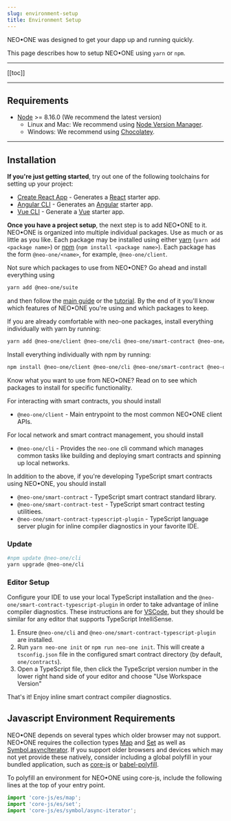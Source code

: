 ```yaml
---
slug: environment-setup
title: Environment Setup
---
```

NEO•ONE was designed to get your dapp up and running quickly.

This page describes how to setup NEO•ONE using `yarn` or `npm`.

---

[[toc]]

---

## Requirements

- [Node](https://nodejs.org) >= 8.16.0 (We recommend the latest version)
  - Linux and Mac: We recommend using [Node Version Manager](https://github.com/creationix/nvm).
  - Windows: We recommend using [Chocolatey](https://chocolatey.org/).

---

## Installation

**If you're just getting started**, try out one of the following toolchains for setting up your project:

  - [Create React App](https://github.com/facebook/create-react-app) - Generates a [React](https://reactjs.org/) starter app.
  - [Angular CLI](https://cli.angular.io/) - Generates an [Angular](https://angular.io/) starter app.
  - [Vue CLI](https://cli.vuejs.org/) - Generate a [Vue](https://vuejs.org/) starter app.

**Once you have a project setup**, the next step is to add NEO•ONE to it. NEO•ONE is organized into multiple individual packages. Use as much or as little as you like. Each package may be installed using either [yarn](https://yarnpkg.com/) (`yarn add <package name>`) or [npm](https://www.npmjs.com/) (`npm install <package name>`). Each package has the form `@neo-one/<name>`, for example, `@neo-one/client`.

Not sure which packages to use from NEO•ONE? Go ahead and install everything using

```bash
yarn add @neo-one/suite
```

 and then follow the [main guide](/docs/hello-world) or the [tutorial](/tutorial). By the end of it you'll know which features of NEO•ONE you're using and which packages to keep.

 If you are already comfortable with neo-one packages, install everything individually with yarn by running:

```bash
yarn add @neo-one/client @neo-one/cli @neo-one/smart-contract @neo-one/smart-contract-test @neo-one/smart-contract-typescript-plugin
```

Install everything individually with npm by running:

```bash
npm install @neo-one/client @neo-one/cli @neo-one/smart-contract @neo-one/smart-contract-test @neo-one/smart-contract-typescript-plugin
```

Know what you want to use from NEO•ONE? Read on to see which packages to install for specific functionality.

For interacting with smart contracts, you should install

 - `@neo-one/client` - Main entrypoint to the most common NEO•ONE client APIs.

For local network and smart contract management, you should install

 - `@neo-one/cli` - Provides the `neo-one` cli command which manages common tasks like building and deploying smart contracts and spinning up local networks.

In addition to the above, if you're developing TypeScript smart contracts using NEO•ONE, you should install

 - `@neo-one/smart-contract` - TypeScript smart contract standard library.
 - `@neo-one/smart-contract-test` - TypeScript smart contract testing utilitiees.
 - `@neo-one/smart-contract-typescript-plugin` - TypeScript language server plugin for inline compiler diagnostics in your favorite IDE.

### Update

```bash
#npm update @neo-one/cli
yarn upgrade @neo-one/cli
```

### Editor Setup

Configure your IDE to use your local TypeScript installation and the `@neo-one/smart-contract-typescript-plugin` in order to take advantage of inline compiler diagnostics. These instructions are for [VSCode](https://code.visualstudio.com/), but they should be similar for any editor that supports TypeScript IntelliSense.

  1. Ensure `@neo-one/cli` and `@neo-one/smart-contract-typescript-plugin` are installed.
  2. Run `yarn neo-one init` or `npm run neo-one init`. This will create a `tsconfig.json` file in the configured smart contract directory (by default, `one/contracts`).
  3. Open a TypeScript file, then click the TypeScript version number in the lower right hand side of your editor and choose "Use Workspace Version"

That's it! Enjoy inline smart contract compiler diagnostics.

## Javascript Environment Requirements

NEO•ONE depends on several types which older browser may not support.  NEO•ONE requires the collection types [Map](https://developer.mozilla.org/en-US/docs/Web/JavaScript/Reference/Global_Objects/Map) and [Set](https://developer.mozilla.org/en-US/docs/Web/JavaScript/Reference/Global_Objects/Set) as well as [Symbol.asyncIterator](https://developer.mozilla.org/en-US/docs/Web/JavaScript/Reference/Global_Objects/Symbol/asyncIterator). If you support older browsers and devices which may not yet provide these natively, consider including a global polyfill in your bundled application, such as [core-js](https://github.com/zloirock/core-js) or [babel-polyfill](https://babeljs.io/docs/en/babel-polyfill/).

To polyfill an environment for NEO•ONE using core-js, include the following lines at the top of your entry point.

```typescript
import 'core-js/es/map';
import 'core-js/es/set';
import 'core-js/es/symbol/async-iterator';
```



